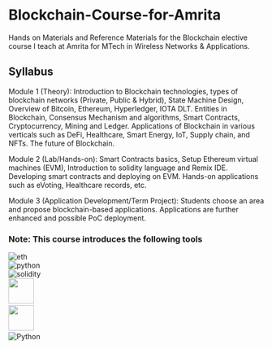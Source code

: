 # Blockchain-Course-for-Amrita
Hands on Materials and Reference Materials for the Blockchain elective course I teach at Amrita for MTech in Wireless Networks &amp; Applications.

## Syllabus

Module 1 (Theory): Introduction to Blockchain technologies, types of blockchain networks (Private, Public & Hybrid), State Machine Design, Overview of Bitcoin, Ethereum, Hyperledger, IOTA DLT. Entities in Blockchain, Consensus Mechanism and algorithms, Smart Contracts, Cryptocurrency, Mining and Ledger. Applications of Blockchain in various verticals such as DeFi, Healthcare, Smart Energy, IoT, Supply chain, and NFTs. The future of Blockchain.
 
Module 2 (Lab/Hands-on): Smart Contracts basics, Setup Ethereum virtual machines (EVM), Introduction to solidity language and Remix IDE. Developing smart contracts and deploying on EVM. Hands-on applications such as eVoting, Healthcare records, etc.

Module 3 (Application Development/Term Project): Students choose an area and propose blockchain-based applications. Applications are further enhanced and possible PoC deployment. 

### Note: This course introduces the following tools <br />

![eth](https://img.shields.io/badge/Ethereum-3C3C3D?style=for-the-badge&logo=Ethereum&logoColor=white)&nbsp; <br />
![python](https://img.shields.io/badge/Python-3776AB?style=for-the-badge&logo=python&logoColor=white)&nbsp; <br />
![solidity](https://img.shields.io/badge/Solidity-e6e6e6?style=for-the-badge&logo=solidity&logoColor=black)&nbsp; <br />
<img src="https://trufflesuite.com/img/truffle-logo.svg" width="50">&nbsp;  <br />
<img src="https://trufflesuite.com/img/ganache-logo-dark.svg" width="50">&nbsp; <br />
![Python](https://img.shields.io/badge/Python-FFD43B?style=for-the-badge&logo=python&logoColor=blue)&nbsp;



